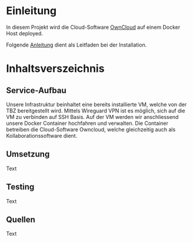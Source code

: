 # Einleitung
In diesem Projekt wird die Cloud-Software [OwnCloud](https://owncloud.com/) auf einem Docker Host deployed.

Folgende [Anleitung](https://doc.owncloud.com/server/next/admin_manual/installation/docker/#docker-compose) dient als Leitfaden bei der Installation.

# Inhaltsverszeichnis


## Service-Aufbau 
Unsere Infrastruktur beinhaltet eine bereits installierte VM, welche von der TBZ bereitgestellt wird. Mittels Wireguard VPN ist es möglich, sich auf die VM zu verbinden auf SSH Basis. Auf der VM werden wir anschliessend unsere Docker Container hochfahren und verwalten. Die Container betreiben die Cloud-Software Owncloud, welche gleichzeitig auch als Kollaborationssoftware dient. 

## Umsetzung
Text

## Testing
Text

## Quellen
Text